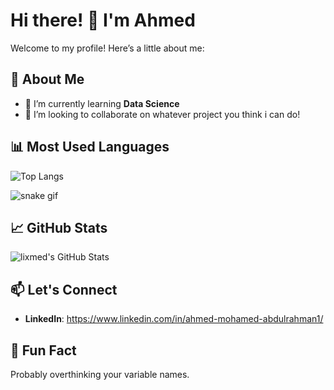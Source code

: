 # Hi there! 👋 I'm Ahmed

Welcome to my profile! Here’s a little about me:

## 🚀 About Me
- 🌱 I’m currently learning **Data Science**
- 👯 I’m looking to collaborate on whatever project you think i can do!

## 📊 Most Used Languages

![Top Langs](https://github-readme-stats.vercel.app/api/top-langs/?username=lixmed&layout=compact&theme=radical)

![snake gif](https://github.com/lixmed/lixmed/blob/output/github-contribution-grid-snake.svg)

## 📈 GitHub Stats
![lixmed's GitHub Stats](https://github-readme-stats.vercel.app/api?username=lixmed&show_icons=true&theme=radical)

## 📫 Let's Connect
- **LinkedIn**: https://www.linkedin.com/in/ahmed-mohamed-abdulrahman1/

## 🌟 Fun Fact
Probably overthinking your variable names.
